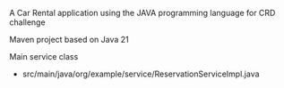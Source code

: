 A Car Rental application using the JAVA programming language for CRD challenge

Maven project based on Java 21

Main service class 
- src/main/java/org/example/service/ReservationServiceImpl.java
